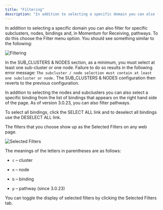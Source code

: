 ```yaml
---
title: "Filtering"
description: "In addition to selecting a specific domain you can also filter for specific subclusters nodes bindings and in Momentum for Receiving pathways To do this choose the Filter menu option You should see something similar to the following Figure 3 8 Filtering In the SUB CLUSTERS NODES section as a..."
---
```


In addition to selecting a specific domain you can also filter for specific subclusters, nodes, bindings and, in Momentum for Receiving, pathways. To do this choose the Filter menu option. You should see something similar to the following:

<a name="figure_console_filter"></a> 


![Filtering](images/web3/filter.png)

In the SUB_CLUSTERS & NODES section, as a minimum, you must select at least one sub-cluster or one node. Failure to do so results in the following error message: `The subcluster / node selection must contain at least one subcluster or node.` The SUB_CLUSTERS & NODES configuration then reverts to the previous configuration.

In addition to selecting the nodes and subclusters you can also select a specific binding from the list of bindings that appears on the right hand side of the page. As of version 3.0.23, you can also filter pathways.

To select all bindings, click the SELECT ALL link and to deselect all bindings use the DESELECT ALL link.

The filters that you choose show up as the Selected Filters on any web page.

<a name="figure_console_selected_filter"></a> 


![Selected Filters](images/web3/selected_filters.png)

The meanings of the letters in parentheses are as follows:

*   `c` – cluster

*   `n` – node

*   `b` – binding

*   `p` – pathway (since 3.0.23)

You can toggle the display of selected filters by clicking the Selected Filters tab.
